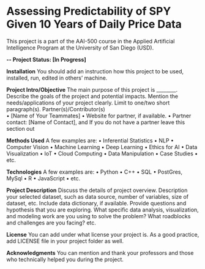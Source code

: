 # Assessing Predictability of SPY Given 10 Years of Daily Price Data

This project is a part of the AAI-500 course in the Applied Artificial Intelligence Program at the University of San Diego (USD). 

**-- Project Status: [In Progress]**

**Installation**
You should add an instruction how this project to be used, installed, run, edited in others’ machine.
  
**Project Intro/Objective**
The main purpose of this project is ________. Describe the goals of the project and potential impacts. Mention the needs/applications of your project clearly. Limit to one/two short paragraph(s). 
Partner(s)/Contributor(s)  
•	[Name of Your Teammates]
•	Website for partner, if available. 
•	Partner contact: [Name of Contact], and If you do not have a partner leave this section out

**Methods Used**
A few examples are:
•	Inferential Statistics
•	NLP
•	Computer Vision
•	Machine Learning
•	Deep Learning
•	Ethics for AI
•	Data Visualization
•	IoT
•	Cloud Computing 
•	Data Manipulation
•	Case Studies 
•	etc.

**Technologies**
A few examples are:
•	Python
•	C++
•	SQL
•	PostGres, MySql
•	R
•	JavaScript
•	etc.


**Project Description**
Discuss the details of project overview. Description your selected dataset, such as data source, number of variables, size of dataset, etc. Include data dictionary, if available.  Provide questions and hypothesis that you are exploring. What specific data analysis, visualization, and modeling work are you using to solve the problem? What roadblocks and challenges are you facing? etc. 

**License**
You can add under what license your project is. As a good practice, add LICENSE file in your project folder as well. 

**Acknowledgments**
You can mention and thank your professors and those who technically helped you during the project. 
